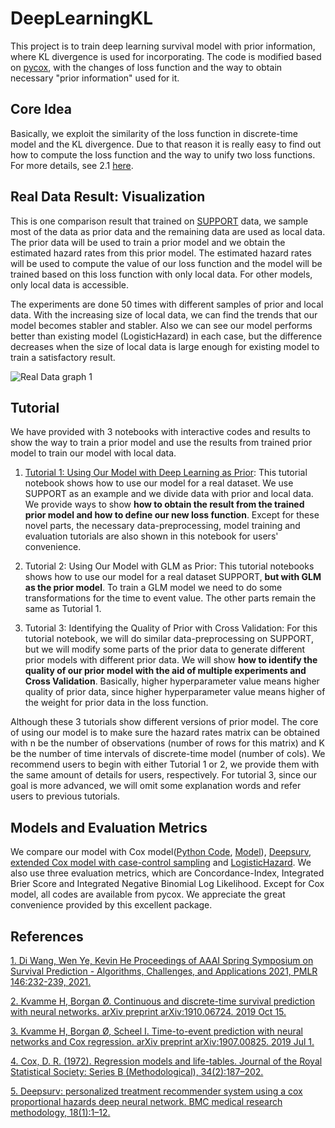 # DeepLearningKL
This project is to train deep learning survival model with prior information, where KL divergence is used for incorporating. The code is modified based on [pycox][1], with the changes of loss function and the way to obtain necessary "prior information" used for it.
## Core Idea
Basically, we exploit the similarity of the loss function in discrete-time model and the KL divergence. Due to that reason it is really easy to find out how to compute the loss function and the way to unify two loss functions. For more details, see 2.1 [here][4].

## Real Data Result: Visualization
This is one comparison result that trained on [SUPPORT][7] data, we sample most of the data as prior data and the remaining data are used as local data. The prior data will be used to train a prior model and we obtain the estimated hazard rates from this prior model. The estimated hazard rates will be used to compute the value of our loss function and the model will be trained based on this loss function with only local data. For other models, only local data is accessible. 

The experiments are done 50 times with different samples of prior and local data. With the increasing size of local data, we can find the trends that our model becomes stabler and stabler. Also we can see our model performs better than existing model (LogisticHazard) in each case, but the difference decreases when the size of local data is large enough for existing model to train a satisfactory result.

![Real Data graph 1](https://user-images.githubusercontent.com/48302151/173245243-4c8eed5a-3923-46fe-8ea3-eabc446c9147.png)

## Tutorial

We have provided with 3 notebooks with interactive codes and results to show the way to train a prior model and use the results from trained prior model to train our model with local data.

1. [Tutorial 1: Using Our Model with Deep Learning as Prior][6]: This tutorial notebook shows how to use our model for a real dataset. We use SUPPORT as an example and we divide data with prior and local data. We provide ways to show **how to obtain the result from the trained prior model and how to define our new loss function**. Except for these novel parts, the necessary data-preprocessing, model training and evaluation tutorials are also shown in this notebook for users' convenience. 

2. Tutorial 2: Using Our Model with GLM as Prior: This tutorial notebooks shows how to use our model for a real dataset SUPPORT, **but with GLM as the prior model**. To train a GLM model we need to do some transformations for the time to event value. The other parts remain the same as Tutorial 1.

3. Tutorial 3: Identifying the Quality of Prior with Cross Validation: For this tutorial notebook, we will do similar data-preprocessing on SUPPORT, but we will modify some parts of the prior data to generate different prior models with different prior data. We will show **how to identify the quality of our prior model with the aid of multiple experiments and Cross Validation**. Basically, higher hyperparameter value means higher quality of prior data, since higher hyperparameter value means higher of the weight for prior data in the loss function.

Although these 3 tutorials show different versions of prior model. The core of using our model is to make sure the hazard rates matrix can be obtained with n be the number of observations (number of rows for this matrix) and K be the number of time intervals of discrete-time model (number of cols). We recommend users to begin with either Tutorial 1 or 2, we provide them with the same amount of details for users, respectively. For tutorial 3, since our goal is more advanced, we will omit some explanation words and refer users to previous tutorials.

## Models and Evaluation Metrics

We compare our model with Cox model([Python Code][8], [Model][9]), [Deepsurv][11], [extended Cox model with case-control sampling][10] and [LogisticHazard][5]. We also use three evaluation metrics, which are Concordance-Index, Integrated Brier Score and Integrated Negative Binomial Log Likelihood. Except for Cox model, all codes are available from pycox. We appreciate the great convenience provided by this excellent package.

## References
[1. Di Wang, Wen Ye, Kevin He Proceedings of AAAI Spring Symposium on Survival Prediction - Algorithms, Challenges, and Applications 2021, PMLR 146:232-239, 2021.][3]

[2. Kvamme H, Borgan Ø. Continuous and discrete-time survival prediction with neural networks. arXiv preprint arXiv:1910.06724. 2019 Oct 15.][5]

[3. Kvamme H, Borgan Ø, Scheel I. Time-to-event prediction with neural networks and Cox regression. arXiv preprint arXiv:1907.00825. 2019 Jul 1.][10]

[4. Cox, D. R. (1972). Regression models and life-tables. Journal of the Royal Statistical Society:
Series B (Methodological), 34(2):187–202.][9]

[5. Deepsurv: personalized treatment recommender system using a cox proportional hazards deep
neural network. BMC medical research methodology, 18(1):1–12.][11]

[1]: https://github.com/havakv/pycox
[2]: https://github.com/UM-KevinHe/DeepLearningKL/blob/main/Deep%20Learning%20with%20KL%20Divergence.ipynb
[3]: http://proceedings.mlr.press/v146/wang21b/wang21b.pdf
[4]: https://github.com/UM-KevinHe/DeepLearningKL/blob/main/Deep_Learning_with_KL_divergence__Code_Details.pdf
[5]: https://arxiv.org/abs/1910.06724
[6]: https://nbviewer.org/github/UM-KevinHe/DeepLearningKL/blob/main/Tutorial_1_Using_Our_Model_with_Deep_Learning_as_Prior.ipynb
[7]: https://biostat.app.vumc.org/wiki/Main/SupportDesc
[8]: https://lifelines.readthedocs.io/en/latest/Quickstart.html
[9]: http://www.biecek.pl/statystykamedyczna/cox.pdf
[10]: https://www.jmlr.org/papers/volume20/18-424/18-424.pdf?ref=https://githubhelp.com
[11]: https://bmcmedresmethodol.biomedcentral.com/track/pdf/10.1186/s12874-018-0482-1.pdf
